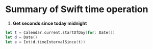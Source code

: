 # Summary of Swift time operation

1. **Get seconds since today midnight**
```Swift
let t = Calendar.current.startOfDay(for: Date())
let d = Date()
let e = Int(d.timeIntervalSince(t))
```

